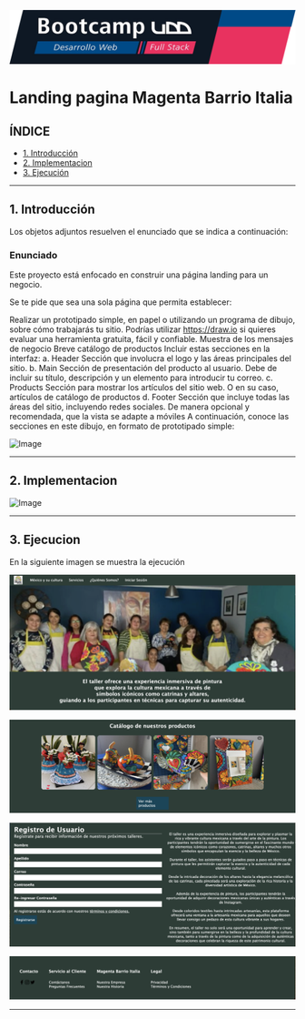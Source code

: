 ![Banner](./images/UDD.png) 

# Landing pagina Magenta Barrio Italia

## **ÍNDICE**

* [1. Introducción](#1-introduccion)
* [2. Implementacion](#2-implementacion)
* [3. Ejecución](#3-ejecucion)

****

## 1. Introducción

Los objetos adjuntos resuelven el enunciado que se indica a continuación:

### Enunciado ###

Este proyecto está enfocado en construir una página landing para un negocio.

Se te pide que sea una sola página que permita establecer:

Realizar un prototipado simple, en papel o utilizando un programa de dibujo, sobre cómo trabajarás tu sitio. Podrías utilizar https://draw.io si quieres evaluar una herramienta gratuita, fácil y confiable.
Muestra de los mensajes de negocio
Breve catálogo de productos
Incluir estas secciones en la interfaz:
a. Header Sección que involucra el logo y las áreas principales del sitio.
b. Main Sección de presentación del producto al usuario. Debe de incluir su título, descripción y un elemento para introducir tu correo.
c. Products Sección para mostrar los artículos del sitio web. O en su caso, artículos de catálogo de productos
d. Footer Sección que incluye todas las áreas del sitio, incluyendo redes sociales.
De manera opcional y recomendada, que la vista se adapte a móviles
A continuación, conoce las secciones en este dibujo, en formato de prototipado simple:

![Image](./images/prototipo.png) 

****

## 2. Implementacion

![Image](./imagenes/prototipoimpl.png) 

****

## 3. Ejecucion

En la siguiente imagen se muestra la ejecución 

![Image](./images/landing1.png)

![Image](./images/landing2.png)

![Image](./images/landing3.png)

![Image](./images/landing4.png)


****

